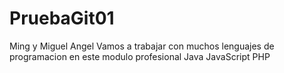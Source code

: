 # PruebaGit01
Ming y Miguel Angel
Vamos a trabajar con muchos lenguajes de programacion en este modulo profesional
Java
JavaScript
PHP
